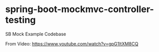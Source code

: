 # spring-boot-mockmvc-controller-testing
SB Mock Example Codebase

From Video: https://www.youtube.com/watch?v=gpG1ltXM8CQ
